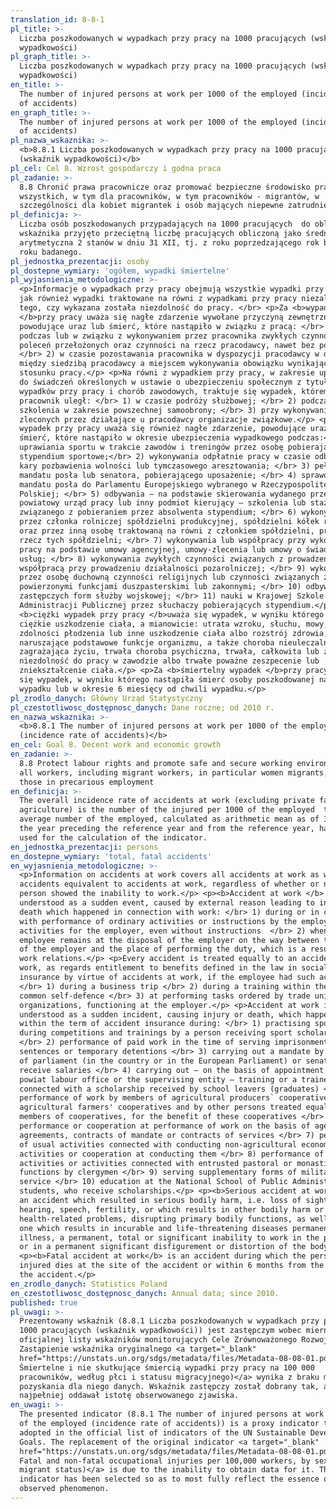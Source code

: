 ```yaml
---
translation_id: 8-8-1
pl_title: >-
  Liczba poszkodowanych w wypadkach przy pracy na 1000 pracujących (wskaźnik
  wypadkowości)
pl_graph_title: >-
  Liczba poszkodowanych w wypadkach przy pracy na 1000 pracujących (wskaźnik
  wypadkowości)
en_title: >-
  The number of injured persons at work per 1000 of the employed (incidence rate
  of accidents)
en_graph_title: >-
  The number of injured persons at work per 1000 of the employed (incidence rate
  of accidents)
pl_nazwa_wskaznika: >-
  <b>8.8.1 Liczba poszkodowanych w wypadkach przy pracy na 1000 pracujących
  (wskaźnik wypadkowości)</b>
pl_cel: Cel 8. Wzrost gospodarczy i godna praca
pl_zadanie: >-
  8.8 Chronić prawa pracownicze oraz promować bezpieczne środowisko pracy dla
  wszystkich, w tym dla pracowników, w tym pracowników - migrantów, w
  szczególności dla kobiet migrantek i osób mających niepewne zatrudnienie
pl_definicja: >-
  Liczba osób poszkodowanych przypadających na 1000 pracujących  do obliczenia
  wskaźnika przyjęto przeciętną liczbę pracujących obliczoną jako średnia
  arytmetyczna 2 stanów w dniu 31 XII, tj. z roku poprzedzającego rok badany i z
  roku badanego.
pl_jednostka_prezentacji: osoby
pl_dostepne_wymiary: 'ogółem, wypadki śmiertelne'
pl_wyjasnienia_metodologiczne: >-
  <p>Informacje o wypadkach przy pracy obejmują wszystkie wypadki przy pracy,
  jak również wypadki traktowane na równi z wypadkami przy pracy niezależnie od
  tego, czy wykazana została niezdolność do pracy. </br> <p>Za <b>wypadek
  </b>przy pracy uważa się nagłe zdarzenie wywołane przyczyną zewnętrzną,
  powodujące uraz lub śmierć, które nastąpiło w związku z pracą: </br> 1)
  podczas lub w związku z wykonywaniem przez pracownika zwykłych czynności lub
  poleceń przełożonych oraz czynności na rzecz pracodawcy, nawet bez polecenia;
  </br> 2) w czasie pozostawania pracownika w dyspozycji pracodawcy w drodze
  między siedzibą pracodawcy a miejscem wykonywania obowiązku wynikającego ze
  stosunku pracy.</p> <p>Na równi z wypadkiem przy pracy, w zakresie uprawnienia
  do świadczeń określonych w ustawie o ubezpieczeniu społecznym z tytułu
  wypadków przy pracy i chorób zawodowych, traktuje się wypadek, któremu
  pracownik uległ: </br> 1) w czasie podróży służbowej; </br> 2) podczas
  szkolenia w zakresie powszechnej samoobrony; </br> 3) przy wykonywaniu zadań
  zleconych przez działające u pracodawcy organizacje związkowe.</p> <p>Za
  wypadek przy pracy uważa się również nagłe zdarzenie, powodujące uraz lub
  śmierć, które nastąpiło w okresie ubezpieczenia wypadkowego podczas:</br> 1)
  uprawiania sportu w trakcie zawodów i treningów przez osobę pobierającą
  stypendium sportowe;</br> 2) wykonywania odpłatnie pracy w czasie odbywania
  kary pozbawienia wolności lub tymczasowego aresztowania; </br> 3) pełnienia
  mandatu posła lub senatora, pobierającego uposażenie; </br> 4) sprawowania
  mandatu posła do Parlamentu Europejskiego wybranego w Rzeczypospolitej
  Polskiej; </br> 5) odbywania — na podstawie skierowania wydanego przez
  powiatowy urząd pracy lub inny podmiot kierujący — szkolenia lub stażu
  związanego z pobieraniem przez absolwenta stypendium; </br> 6) wykonywania
  przez członka rolniczej spółdzielni produkcyjnej, spółdzielni kółek rolniczych
  oraz przez inną osobę traktowaną na równi z członkiem spółdzielni, pracy na
  rzecz tych spółdzielni; </br> 7) wykonywania lub współpracy przy wykonywaniu
  pracy na podstawie umowy agencyjnej, umowy-zlecenia lub umowy o świadczenie
  usług; </br> 8) wykonywania zwykłych czynności związanych z prowadzeniem lub
  współpracą przy prowadzeniu działalności pozarolniczej; </br> 9) wykonywania
  przez osobę duchowną czynności religijnych lub czynności związanych z
  powierzonymi funkcjami duszpasterskimi lub zakonnymi; </br> 10) odbywania
  zastępczych form służby wojskowej; </br> 11) nauki w Krajowej Szkole
  Administracji Publicznej przez słuchaczy pobierających stypendium.</p> <p>Za
  <b>ciężki wypadek przy pracy </b>uważa się wypadek, w wyniku którego nastąpiło
  ciężkie uszkodzenie ciała, a mianowicie: utrata wzroku, słuchu, mowy,
  zdolności płodzenia lub inne uszkodzenie ciała albo rozstrój zdrowia,
  naruszające podstawowe funkcje organizmu, a także choroba nieuleczalna lub
  zagrażająca życiu, trwała choroba psychiczna, trwała, całkowita lub znaczna
  niezdolność do pracy w zawodzie albo trwałe poważne zeszpecenie lub
  zniekształcenie ciała.</p> <p>Za <b>śmiertelny wypadek </b>przy pracy uważa
  się wypadek, w wyniku którego nastąpiła śmierć osoby poszkodowanej na miejscu
  wypadku lub w okresie 6 miesięcy od chwili wypadku.</p>
pl_zrodlo_danych: Główny Urząd Statystyczny
pl_czestotliwosc_dostępnosc_danych: Dane roczne; od 2010 r.
en_nazwa_wskaznika: >-
  <b>8.8.1 The number of injured persons at work per 1000 of the employed
  (incidence rate of accidents)</b>
en_cel: Goal 8. Decent work and economic growth
en_zadanie: >-
  8.8 Protect labour rights and promote safe and secure working environments for
  all workers, including migrant workers, in particular women migrants, and
  those in precarious employment
en_definicja: >-
  The overall incidence rate of accidents at work (excluding private farms in
  agriculture) is the number of the injured per 1000 of the employed  the
  average number of the employed, calculated as arithmetic mean as of 31.12 from
  the year preceding the reference year and from the reference year, has been
  used for the calculation of the indicator.
en_jednostka_prezentacji: persons
en_dostepne_wymiary: 'total, fatal accidents'
en_wyjasnienia_metodologiczne: >-
  <p>Information on accidents at work covers all accidents at work as well as
  accidents equivalent to accidents at work, regardless of whether or not the
  person showed the inability to work.</p> <p><b>Accident at work </b> is
  understood as a sudden event, caused by external reason leading to injury or
  death which happened in connection with work: </br> 1) during or in connection
  with performance of ordinary activities or instructions by the employee and
  activities for the employer, even without instructions  </br> 2) when the
  employee remains at the disposal of the employer on the way between the seat
  of the employer and the place of performing the duty, which is a result of
  work relations.</p> <p>Every accident is treated equally to an accident at
  work, as regards entitlement to benefits defined in the law in social
  insurance by virtue of accidents at work, if the employee had such accident:
  </br> 1) during a business trip </br> 2) during a training within the scope of
  common self-defence </br> 3) at performing tasks ordered by trade union
  organizations, functioning at the employer.</p> <p>Accident at work is also
  understood as a sudden incident, causing injury or death, which happened
  within the term of accident insurance during: </br> 1) practising sports
  during competitions and trainings by a person receiving sport scholarship
  </br> 2) performance of paid work in the time of serving imprisonment
  sentences or temporary detentions </br> 3) carrying out a mandate by members
  of parliament (in the country or in the European Parliament) or senate, who
  receive salaries </br> 4) carrying out – on the basis of appointment issues by
  powiat labour office or the supervising entity – training or a traineeship
  connected with a scholarship received by school leavers (graduates) </br> 5)
  performance of work by members of agricultural producers` cooperatives,
  agricultural farmers' cooperatives and by other persons treated equally to
  members of cooperatives, for the benefit of these cooperatives </br> 6)
  performance or cooperation at performance of work on the basis of agency
  agreements, contracts of mandate or contracts of services </br> 7) performance
  of usual activities connected with conducting non-agricultural economic
  activities or cooperation at conducting them </br> 8) performance of religious
  activities or activities connected with entrusted pastoral or monastic
  functions by clergymen </br> 9) serving supplementary forms of military
  service </br> 10) education at the National School of Public Administration by
  students, who receive scholarships.</p> <p><b>Serious accident at work</b> is
  an accident which resulted in serious bodily harm, i.e. loss of sight,
  hearing, speech, fertility, or which results in other bodily harm or in
  health-related problems, disrupting primary bodily functions, as well as the
  one which results in incurable and life-threatening diseases permanent mental
  illness, a permanent, total or significant inability to work in the profession
  or in a permanent significant disfigurement or distortion of the body.</p>
  <p><b>Fatal accident at work</b> is an accident during which the person
  injured dies at the site of the accident or within 6 months from the date of
  the accident.</p>
en_zrodlo_danych: Statistics Poland
en_czestotliwosc_dostępnosc_danych: Annual data; since 2010.
published: true
pl_uwagi: >-
  Prezentowany wskaźnik (8.8.1 Liczba poszkodowanych w wypadkach przy pracy na
  1000 pracujących (wskaźnik wypadkowości)) jest zastępczym wobec miernika z
  oficjalnej listy wskaźników monitorujących Cele Zrównoważonego Rozwoju ONZ.
  Zastąpienie wskaźnika oryginalnego <a target="_blank"
  href="https://unstats.un.org/sdgs/metadata/files/Metadata-08-08-01.pdf">(8.8.1
  Śmiertelne i nie skutkujące śmiercią wypadki przy pracy na 100 000
  pracowników, według płci i statusu migracyjnego)</a> wynika z braku możliwości
  pozyskania dla niego danych. Wskaźnik zastępczy został dobrany tak, aby jak
  najpełniej oddawał istotę obserwowanego zjawiska.
en_uwagi: >-
  The presented indicator (8.8.1 The number of injured persons at work per 1000
  of the employed (incidence rate of accidents)) is a proxy indicator to the one
  adopted in the official list of indicators of the UN Sustainable Development
  Goals. The replacement of the original indicator <a target="_blank"
  href="https://unstats.un.org/sdgs/metadata/files/Metadata-08-08-01.pdf">(8.8.1
  Fatal and non-fatal occupational injuries per 100,000 workers, by sex and
  migrant status)</a> is due to the inability to obtain data for it. The proxy
  indicator has been selected so as to most fully reflect the essence of the
  observed phenomenon.
---
```

